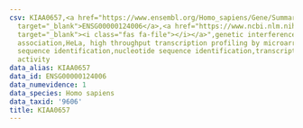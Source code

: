 ```yaml
---
csv: KIAA0657,<a href="https://www.ensembl.org/Homo_sapiens/Gene/Summary?db=core;g=ENSG00000124006"
  target="_blank">ENSG00000124006</a>,<a href="https://www.ncbi.nlm.nih.gov/pubmed/17216044"
  target="_blank"><i class="fas fa-file"></i></a>",genetic interference,functional
  association,HeLa, high throughput transcription profiling by microarray,nucleotide
  sequence identification,nucleotide sequence identification,transcriptional regulation,up-regulates
  activity
data_alias: KIAA0657
data_id: ENSG00000124006
data_numevidence: 1
data_species: Homo sapiens
data_taxid: '9606'
title: KIAA0657
---
```

